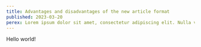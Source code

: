 ```yaml
---
title: Advantages and disadvantages of the new article format
published: 2023-03-20
perex: Lorem ipsum dolor sit amet, consectetur adipiscing elit. Nulla vitae nisl nec nun c cursus.
---
```


Hello world!
